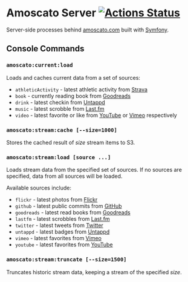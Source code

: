 # Amoscato Server [![Actions Status](https://github.com/namoscato/amoscato-server/workflows/PHP%20CI/badge.svg)](https://github.com/namoscato/amoscato-server/actions)


Server-side processes behind [amoscato.com](https://amoscato.com/) built with [Symfony](https://symfony.com/).

## Console Commands

### `amoscato:current:load`

Loads and caches current data from a set of sources:

* `athleticActivity` - latest athletic activity from [Strava](https://www.strava.com/)
* `book` - currently reading book from [Goodreads](https://www.goodreads.com/)
* `drink` - latest checkin from [Untappd](https://untappd.com/)
* `music` - latest scrobble from [Last.fm](http://www.last.fm/)
* `video` - latest favorite or like from [YouTube](https://www.youtube.com/) or [Vimeo](https://vimeo.com/) respectively

### `amoscato:stream:cache [--size=1000]`

Stores the cached result of _size_ stream items to S3.

### `amoscato:stream:load [source ...]`

Loads stream data from the specified set of sources. If no sources are specified, data from all sources will be loaded.

Available sources include:

* `flickr` - latest photos from [Flickr](https://www.flickr.com/)
* `github` - latest public commits from [GitHub](https://github.com/)
* `goodreads` - latest read books from [Goodreads](https://www.goodreads.com/)
* `lastfm` - latest scrobbles from [Last.fm](http://www.last.fm/)
* `twitter` - latest tweets from [Twitter](https://twitter.com/)
* `untappd` - latest badges from [Untappd](https://untappd.com/)
* `vimeo` - latest favorites from [Vimeo](https://vimeo.com/)
* `youtube` - latest favorites from [YouTube](https://www.youtube.com/)

### `amoscato:stream:truncate [--size=1500]`

Truncates historic stream data, keeping a stream of the specified _size_.
